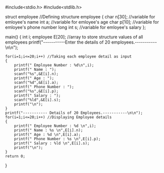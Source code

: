 #include<stdio.h>
#include<stdlib.h>

struct employee     //Defining structure employee
{
	char n[30];		//variable for emloyee's name
	int a;			//variable for emloyee's age
	char p[10];		//variable for emloyee's phone number 
	long int s;		//variable for emloyee's salary
};

main()
{
	int i;
	employee E[20];		//array to store structure values of all employees
	printf("-----------Enter the details of 20 employees.-----------\n\n");
	
	for(i=1;i<=20;i++) //Taking each employee detail as input
	{
		printf(" Employee Number : %d\n",i);
		printf(" Name : ");
		scanf("%s",&E[i].n);
		printf(" Age : ");
		scanf("%d",&E[i].a);
		printf(" Phone Number : ");
		scanf("%s",&E[i].p);
		printf(" Salary : ");
		scanf("%ld",&E[i].s);
		printf("\n");
	}
	printf("----------- Details of 20 Employees.-----------\n\n");
	for(i=1;i<=20;i++) //Displaying Employee details
	{
		printf(" Employee Number : %d \n",i);
		printf(" Name : %s \n",E[i].n);
		printf(" Age : %d \n",E[i].a);
		printf(" Phone Number : %s \n",E[i].p);
		printf(" Salary : %ld \n",E[i].s);
		printf("\n");
	}
	return 0;
}
